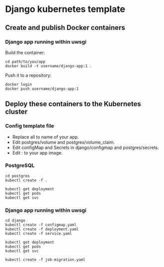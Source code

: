 # Django kubernetes template

## Create and publish Docker containers
### Django app running within uwsgi
Build the container:

````
cd path/to/you/app
docker build -t username/django-app:1 .
````
Push it to a repository:

````
docker login
docker push username/django-app:1
````

## Deploy these containers to the Kubernetes cluster

### Config template file
- Replace all <app-name> to name of your app.
- Edit postgres/volume and postgres/volume_claim.
- Edit configMap and Secrets in django/configmap and postgres/secrets.
- Edit <Image>:<Tag> to your app image.
### PostgreSQL
```
cd postgres
kubectl create -f .

kubectl get deployment
kubectl get pods
kubectl get svc
```

### Django app running within uwsgi
```
cd django
kubectl create -f configmap.yaml
kubectl create -f deployment.yaml
kubectl create -f service.yaml

kubectl get deployment
kubectl get pods
kubectl get svc

kubectl create -f job-migration.yaml
```